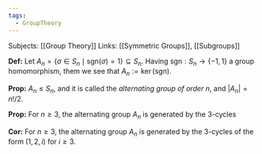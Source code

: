 ```yaml
---
tags:
  - GroupTheory
---
```

Subjects: [[Group Theory]]
Links: [[Symmetric Groups]], [[Subgroups]]

**Def:** Let $A_n = \{\sigma \in S_n \mid \text{sgn}(\sigma) = 1\} \subseteq S_n$. Having $\text{sgn}: S_n \to \{-1, 1\}$ a group homomorphism, them we see that $A_n := \ker(\text{sgn})$. 

**Prop:** $A_n \le S_n$, and it is called the *alternating group of order $n$*, and $|A_n| = n!/2$. 

**Prop:** For $n \ge 3$, the alternating group $A_n$ is generated by the $3$-cycles

**Cor:** For $n \ge 3$, the alternating group $A_n$ is generated by the $3$-cycles of the form $(1, 2, i)$ for $i \ge 3$. 